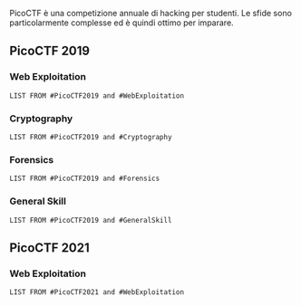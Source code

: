 PicoCTF è una competizione annuale di hacking per studenti. Le sfide sono particolarmente complesse ed è quindi ottimo per imparare.

## PicoCTF 2019

### Web Exploitation

```dataview
LIST FROM #PicoCTF2019 and #WebExploitation
```

### Cryptography 

```dataview
LIST FROM #PicoCTF2019 and #Cryptography
```

### Forensics  

```dataview
LIST FROM #PicoCTF2019 and #Forensics
```

### General Skill   

```dataview
LIST FROM #PicoCTF2019 and #GeneralSkill
```

## PicoCTF 2021

### Web Exploitation

```dataview
LIST FROM #PicoCTF2021 and #WebExploitation
```